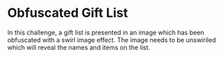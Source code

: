 # Obfuscated Gift List
In this challenge, a gift list is presented in an image which has been obfuscated with a swirl image effect. The image needs to be unswiriled which will reveal the names and items on the list. 